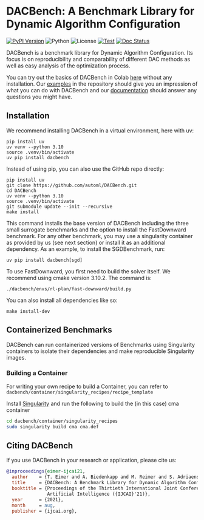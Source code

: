 # DACBench: A Benchmark Library for Dynamic Algorithm Configuration

[![PyPI Version](https://img.shields.io/pypi/v/dacbench.svg)](https://pypi.python.org/pypi/dacbench)
![Python](https://img.shields.io/badge/Python-3.10-3776AB)
![License](https://img.shields.io/github/license/automl/dacbench)
[![Test](https://github.com/automl/dacbench/actions/workflows/pytest.yaml/badge.svg)](https://github.com/automl/dacbench/actions/workflows/pytest.yaml)
[![Doc Status](https://github.com/automl/dacbench/actions/workflows/docs.yaml/badge.svg)](https://github.com/automl/dacbench/actions/workflows/docs.yaml)

DACBench is a benchmark library for Dynamic Algorithm Configuration.
Its focus is on reproducibility and comparability of different DAC methods as well as easy analysis of the optimization process.

You can try out the basics of DACBench in Colab [here](https://colab.research.google.com/drive/1XQhJM2ErvDMu7eSSWFFEedGdw8GRChIE?usp=sharing) without any installation.
Our [examples](https://github.com/automl/DACBench/tree/main/examples) in the repository should give you an impression of what you can do with DACBench and 
our [documentation](https://automl.github.io/DACBench/) should answer any questions you might have. 


## Installation
We recommend installing DACBench in a virtual environment, here with uv:

```
pip install uv
uv venv --python 3.10
source .venv/bin/activate
uv pip install dacbench
```

Instead of using pip, you can also use the GitHub repo directly:
```
pip install uv
git clone https://github.com/automl/DACBench.git
cd DACBench
uv venv --python 3.10
source .venv/bin/activate
git submodule update --init --recursive
make install
```
This command installs the base version of DACBench including the three small surrogate benchmarks and the option to install the FastDownward benchmark.
For any other benchmark, you may use a singularity container as provided by us (see next section) or install it as an additional dependency. As an example, 
to install the SGDBenchmark, run:

```
uv pip install dacbench[sgd]
```

To use FastDownward, you first need to build the solver itself. We recommend using
cmake version 3.10.2. The command is:
```
./dacbench/envs/rl-plan/fast-downward/build.py
```

You can also install all dependencies like so:
```
make install-dev
```

## Containerized Benchmarks

DACBench can run containerized versions of Benchmarks using Singularity containers to isolate their dependencies and make reproducible Singularity images. 


### Building a Container

For writing your own recipe to build a Container, you can refer to `dacbench/container/singularity_recipes/recipe_template`  

Install [Singularity](https://docs.sylabs.io/guides/3.6/user-guide/) and run the following to build the (in this case) cma container

```bash
cd dacbench/container/singularity_recipes
sudo singularity build cma cma.def
```

## Citing DACBench
If you use DACBench in your research or application, please cite us:

```bibtex
@inproceedings{eimer-ijcai21,
  author    = {T. Eimer and A. Biedenkapp and M. Reimer and S. Adriaensen and F. Hutter and M. Lindauer},
  title     = {DACBench: A Benchmark Library for Dynamic Algorithm Configuration},
  booktitle = {Proceedings of the Thirtieth International Joint Conference on
               Artificial Intelligence ({IJCAI}'21)},
  year      = {2021},
  month     = aug,
  publisher = {ijcai.org},
```

